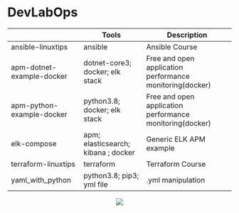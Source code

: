 # DevLabOps

|                                         |Tools                                 |Description                                                  |
|-----------------------------------------|--------------------------------------|-------------------------------------------------------------|
|ansible-linuxtips                        | ansible                              | Ansible Course                                              |
|apm-dotnet-example-docker                | dotnet-core3; docker; elk stack      | Free and open application performance monitoring(docker)    |
|apm-python-example-docker                | python3.8; docker; elk stack         | Free and open application performance monitoring(docker)    |
|elk-compose                              | apm; elasticsearch; kibana ; docker  | Generic ELK APM example                                     |
|terraform-linuxtips                      | terraform                            | Terraform Course                                            |
|yaml_with_python                         | python3.8; pip3; yml file            | .yml manipulation                                           |

<p align="center">
  <img src="https://i.giphy.com/media/gLcUG7QiR0jpMzoNUu/giphy.webp">
</p>
